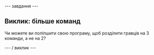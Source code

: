 \--- завдання \---

## Виклик: більше команд

Чи можете ви поліпшити свою програму, щоб розділити гравців на 3 команди, а не на 2?

\--- / виклик \---